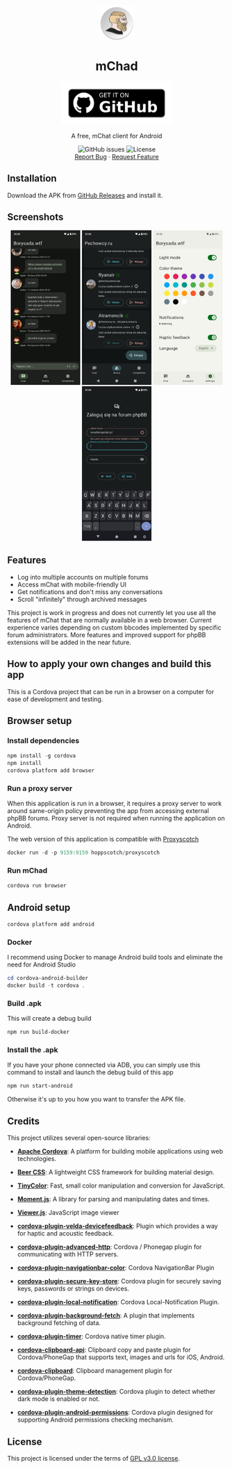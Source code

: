 <div align="center">
    <a href="https://github.com/Bilgamesh/mChad">
        <img src="./www/img/icon/mipmap-xxxhdpi/ic_launcher.png" alt="mChad Logo" width="80" height="80">
    </a>
    <h1 align="center">mChad</h1>
    <a href="https://github.com/Bilgamesh/mChad/releases">
        <img src="https://raw.githubusercontent.com/Kunzisoft/Github-badge/main/get-it-on-github.png"
        alt="Get it on GitHub"
        width="256">
    </a>
    <p align="center">
        A free, mChat client for Android
        <br />
        <div align="center">
            <img alt="GitHub issues" src="https://img.shields.io/github/issues/Bilgamesh/mChad?style=flat-square">
            <img alt="License" src="https://img.shields.io/github/license/Bilgamesh/mChad.svg?style=flat-square">
        </div>
        <a href="https://github.com/Bilgamesh/mChad/issues">Report Bug</a>
        ·
        <a href="https://github.com/Bilgamesh/mChad/issues">Request Feature</a>
    </p>
</div>

## Installation

Download the APK from [GitHub Releases](https://github.com/Bilgamesh/mChad/releases) and install it.

## Screenshots

<div align="center">
    <img src="./screenshots/screenshot_1.png" width=160>
    <img src="./screenshots/screenshot_2.png" width=160>
    <img src="./screenshots/screenshot_3.png" width=160>
    <img src="./screenshots/screenshot_4.png" width=160>
</div>

## Features

- Log into multiple accounts on multiple forums
- Access mChat with mobile-friendly UI
- Get notifications and don't miss any conversations
- Scroll "infinitely" through archived messages

This project is work in progress and does not currently let you use all the features of mChat that are normally available in a web browser. Current experience varies depending on custom bbcodes implemented by specific forum administrators. More features and improved support for phpBB extensions will be added in the near future.

## How to apply your own changes and build this app

This is a Cordova project that can be run in a browser on a computer for ease of development and testing.

## Browser setup

### Install dependencies

```Powershell
npm install -g cordova
npm install
cordova platform add browser
```

### Run a proxy server

When this application is run in a browser, it requires a proxy server to work around same-origin policy preventing the app from accessing external phpBB forums. Proxy server is not required when running the application on Android.

The web version of this application is compatible with [Proxyscotch](https://github.com/hoppscotch/proxyscotch)

```Powershell
docker run -d -p 9159:9159 hoppscotch/proxyscotch
```

### Run mChad

```Powershell
cordova run browser
```

## Android setup

```Powershell
cordova platform add android
```

### Docker

I recommend using Docker to manage Android build tools and eliminate the need for Android Studio

```Powershell
cd cordova-android-builder
docker build -t cordova .
```

### Build .apk

This will create a debug build

```Powershell
npm run build-docker
```

### Install the .apk

If you have your phone connected via ADB, you can simply use this command to install and launch the debug build of this app

```Powershell
npm run start-android
```

Otherwise it's up to you how you want to transfer the APK file.

## Credits

This project utilizes several open-source libraries:

- **[Apache Cordova](https://cordova.apache.org/)**: A platform for building mobile applications using web technologies.

- **[Beer CSS](https://github.com/beercss/beercss)**: A lightweight CSS framework for building material design.

- **[TinyColor](https://github.com/bgrins/TinyColor)**: Fast, small color manipulation and conversion for JavaScript.

- **[Moment.js](https://momentjs.com/)**: A library for parsing and manipulating dates and times.

- **[Viewer.js](https://fengyuanchen.github.io/viewerjs/)**: JavaScript image viewer

- **[cordova-plugin-velda-devicefeedback](https://github.com/VVelda/device-feedback)**: Plugin which provides a way for haptic and acoustic feedback.

- **[cordova-plugin-advanced-http](https://github.com/silkimen/cordova-plugin-advanced-http)**: Cordova / Phonegap plugin for communicating with HTTP servers.

- **[cordova-plugin-navigationbar-color](https://github.com/fagundes/cordova-plugin-navigationbar)**: Cordova NavigationBar Plugin

- **[cordova-plugin-secure-key-store](https://github.com/pradeep1991singh/cordova-plugin-secure-key-store)**: Cordova plugin for securely saving keys, passwords or strings on devices.

- **[cordova-plugin-local-notification](https://github.com/katzer/cordova-plugin-local-notifications)**: Cordova Local-Notification Plugin.

- **[cordova-plugin-background-fetch](https://github.com/transistorsoft/cordova-plugin-background-fetch)**: A plugin that implements background fetching of data.

- **[cordova-plugin-timer](https://github.com/kitolog/cordova-plugin-timer)**: Cordova native timer plugin.

- **[cordova-clipboard-api](https://github.com/wuori/cordova-clipboard-api)**: Clipboard copy and paste plugin for Cordova/PhoneGap that supports text, images and urls for iOS, Android.

- **[cordova-clipboard](https://github.com/ihadeed/cordova-clipboard)**: Clipboard management plugin for Cordova/PhoneGap.

- **[cordova-plugin-theme-detection](https://github.com/mariusbackes/cordova-plugin-theme-detection)**: Cordova plugin to detect whether dark mode is enabled or not.

- **[cordova-plugin-android-permissions](https://github.com/NeoLSN/cordova-plugin-android-permissions)**: Cordova plugin designed for supporting Android permissions checking mechanism.

## License

This project is licensed under the terms of [GPL v3.0 license](https://github.com/Bilgamesh/mChad/blob/main/LICENSE).
